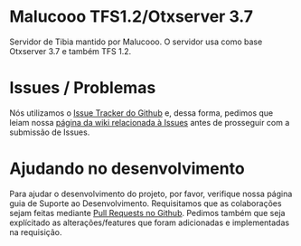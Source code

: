 # Malucooo TFS1.2/Otxserver 3.7

Servidor de Tibia mantido por Malucooo. O servidor usa como base Otxserver 3.7 e também TFS 1.2.

# Issues / Problemas
Nós utilizamos o [Issue Tracker do Github](https://github.com/malucooo/Otxserver-Global/issues) e, dessa forma, pedimos que leiam nossa [página da wiki relacionada à Issues](https://github.com/malucooo/Otxserver-Global/wiki/Issues) antes de prosseguir com a submissão de Issues.

# Ajudando no desenvolvimento
Para ajudar o desenvolvimento do projeto, por favor, verifique nossa página guia de Suporte ao Desenvolvimento. Requisitamos que as colaborações sejam feitas mediante [Pull Requests no Github](https://github.com/malucooo/Otxserver-Global/pulls). Pedimos também que seja explícitado as alterações/features que foram adicionadas e implementadas na requisição.
